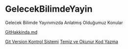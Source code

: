 # GelecekBilimdeYayin
Gelecek Bilimde Yayınımızda Anlatmış Olduğumuz Konular

[GitHakkinda.md](GitHakkinda.md)

[Git Version Kontrol Sistemi](https://www.notion.so/oyunicindeoyun/Git-Versiyon-Kontrol-Sistemi-792a09ea20b0406690ecaea1c8ef2e32)
[Temiz ve Okunur Kod Yazma](https://www.notion.so/oyunicindeoyun/Temiz-ve-Okunur-Kodlama-83ea79a8a37445319e45ffa84dfde991)
